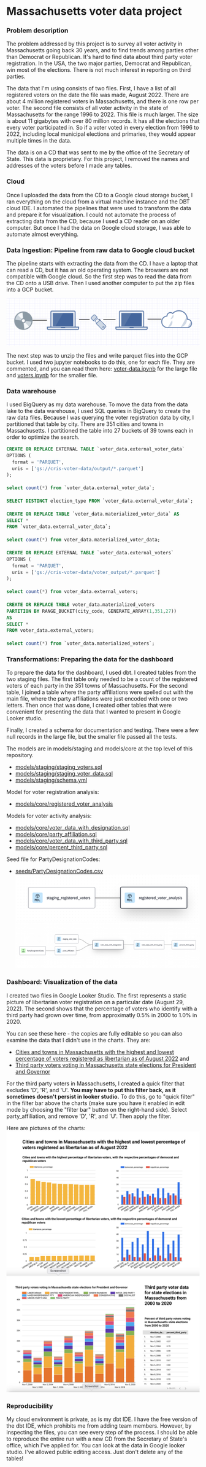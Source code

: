 # Massachusetts voter data project

### Problem description

The problem addressed by this project is to survey all voter activity in Massachusetts going back 30 years, and to find trends among parties other than Democrat or Republican. It's hard to find data about third party voter registration. In the USA, the two major parties, Democrat and Republican, win most of the elections. There is not much interest in reporting on third parties.

The data that I'm using consists of two files. First, I have a list of all registered voters on the date the file was made, August 2022. There are about 4 million registered voters in Massachusetts, and there is one row per voter. The second file consists of all voter activity in the state of Massachusetts for the range 1996 to 2022. This file is much larger. The size is about 11 gigabytes with over 80 million records. It has all the elections that every voter participated in. So if a voter voted in every election from 1996 to 2022, including local municipal elections and primaries, they would appear multiple times in the data.

The data is on a CD that was sent to me by the office of the Secretary of State. This data is proprietary. For this project, I removed the names and addresses of the voters before I made any tables.

### Cloud

Once I uploaded the data from the CD to a Google cloud storage bucket, I ran everything on the cloud from a virtual machine instance and the DBT cloud IDE. I automated the pipelines that were used to transform the data and prepare it for visualization. I could not automate the process of extracting data from the CD, because I used a CD reader on an older computer. But once I had the data on Google cloud storage, I was able to automate almost everything.

### Data Ingestion: Pipeline from raw data to Google cloud bucket

The pipeline starts with extracting the data from the CD. I have a laptop that can read a CD, but it has an old operating system. The browsers are not compatible with Google cloud. So the first step was to read the data from the CD onto a USB drive. Then I used another computer to put the zip files into a GCP bucket.

![CD to cloud pipeline image](https://github.com/cmcrawford2/voter-data/blob/main/assets/CD_to_cloud.png)

The next step was to unzip the files and write parquet files into the GCP bucket. I used two jupyter notebooks to do this, one for each file. They are commented, and you can read them here: [voter-data.ipynb](https://github.com/cmcrawford2/voter-data/blob/main/voter-data.ipynb) for the large file and [voters.ipynb](https://github.com/cmcrawford2/voter-data/blob/main/voters.ipynb) for the smaller file.

### Data warehouse

I used BigQuery as my data warehouse. To move the data from the data lake to the data warehouse, I used SQL queries in BigQuery to create the raw data files. Because I was querying the voter registration data by city, I partitioned that table by city. There are 351 cities and towns in Massachusetts. I partitioned the table into 27 buckets of 39 towns each in order to optimize the search.

```sql
CREATE OR REPLACE EXTERNAL TABLE `voter_data.external_voter_data`
OPTIONS (
  format = 'PARQUET',
  uris = ['gs://cris-voter-data/output/*.parquet']
);

select count(*) from `voter_data.external_voter_data`;

SELECT DISTINCT election_type FROM `voter_data.external_voter_data`;

CREATE OR REPLACE TABLE `voter_data.materialized_voter_data` AS
SELECT *
FROM `voter_data.external_voter_data`;

select count(*) from voter_data.materialized_voter_data;

CREATE OR REPLACE EXTERNAL TABLE `voter_data.external_voters`
OPTIONS (
  format = 'PARQUET',
  uris = ['gs://cris-voter-data/voter_output/*.parquet']
);

select count(*) from voter_data.external_voters;

CREATE OR REPLACE TABLE voter_data.materialized_voters
PARTITION BY RANGE_BUCKET(city_code, GENERATE_ARRAY(1,351,27))
AS
SELECT *
FROM voter_data.external_voters;

select count(*) from `voter_data.materialized_voters`;
```

### Transformations: Preparing the data for the dashboard

To prepare the data for the dashboard, I used dbt. I created tables from the two staging files. The first table only needed to be a count of the registered voters of each party in the 351 towns of Massachusetts. For the second table, I joined a table where the party affiliations were spelled out with the main file, where the party affiliations were just encoded with one or two letters. Then once that was done, I created other tables that were convenient for presenting the data that I wanted to present in Google Looker studio.

Finally, I created a schema for documentation and testing. There were a few null records in the large file, but the smaller file passed all the tests.

The models are in models/staging and models/core at the top level of this repository.

- [models/staging/staging_voters.sql](https://github.com/cmcrawford2/voter-data/blob/main/models/staging/staging_voters.sql)
- [models/staging/staging_voter_data.sql](https://github.com/cmcrawford2/voter-data/blob/main/models/staging/staging_voter_data.sql)
- [models/staging/schema.yml](https://github.com/cmcrawford2/voter-data/blob/main/models/staging/schema.yml)

Model for voter registration analysis:

- [models/core/registered_voter_analysis](https://github.com/cmcrawford2/voter-data/blob/main/models/core/registered_voter_analysis.sql)

Models for voter activity analysis:

- [models/core/voter_data_with_designation.sql](https://github.com/cmcrawford2/voter-data/blob/main/models/core/voter_data_with_designation.sql)
- [models/core/party_affiliation.sql](https://github.com/cmcrawford2/voter-data/blob/main/models/core/party_affiliation.sql)
- [models/core/voter_data_with_third_party.sql](https://github.com/cmcrawford2/voter-data/blob/main/models/core/voter_data_with_third_party.sql)
- [models/core/percent_third_party.sql](https://github.com/cmcrawford2/voter-data/blob/main/models/core/percent_third_party.sql)

Seed file for PartyDesignationCodes:

- [seeds/PartyDesignationCodes.csv](https://github.com/cmcrawford2/voter-data/blob/main/seeds/PartyDesignationCodes.csv)
![Lineage of voter registration data](https://github.com/cmcrawford2/voter-data/blob/main/assets/voter_lineage.png)
![Lineage of voter election data](https://github.com/cmcrawford2/voter-data/blob/main/assets/dbt_lineage.png)

### Dashboard: Visualization of the data

I created two files in Google Looker Studio. The first represents a static picture of libertarian voter registration on a particular date (August 29, 2022). The second shows that the percentage of voters who identify with a third party had grown over time, from approximatly 0.5% in 2000 to 1.0% in 2020.

You can see these here - the copies are fully editable so you can also examine the data that I didn't use in the charts. They are: 

- [Cities and towns in Massachusetts with the highest and lowest percentage of voters registered as libertarian as of August 2022](https://lookerstudio.google.com/u/0/reporting/5a51805c-6f4b-4790-8cc7-812f6f8466d5/page/oE4uD/edit) and 
- [Third party voters voting in Massachusetts state elections for President and Governor](https://lookerstudio.google.com/u/0/reporting/9d9c2220-430f-429c-b120-46a187b22ab0/page/2RzuD/edit)

For the third party voters in Massachusetts, I created a quick filter that excludes 'D', 'R', and 'U'. **You may have to put this filter back, as it sometimes doesn't persist in looker studio.** To do this, go to "quick filter" in the filter bar above the charts (make sure you have it enabled in edit mode by choosing the "filter bar" button on the right-hand side). Select party_affiliation, and remove 'D', 'R', and 'U'. Then apply the filter.

Here are pictures of the charts:
![Bar charts of registered libertarians](https://github.com/cmcrawford2/voter-data/blob/main/assets/registered_libertarians.png)
![Bar chart of third party voters](https://github.com/cmcrawford2/voter-data/blob/main/assets/third_party_voters.png)

### Reproducibility

My cloud environment is private, as is my dbt IDE. I have the free version of the dbt IDE, which prohibits me from adding team members. However, by inspecting the files, you can see every step of the process. I should be able to reproduce the entire run with a new CD from the Secretary of State's office, which I've applied for. You can look at the data in Google looker studio. I've allowed public editing access. Just don't delete any of the tables!
